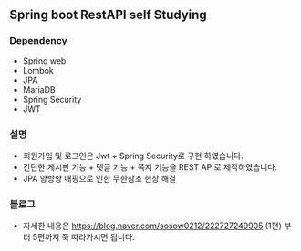 ## Spring boot RestAPI self Studying


### Dependency

- Spring web
- Lombok
- JPA
- MariaDB
- Spring Security
- JWT

### 설명

- 회원가입 및 로그인은 Jwt + Spring Security로 구현 하였습니다.
- 간단한 게시판 기능 + 댓글 기능 + 쪽지 기능을 REST API로 제작하였습니다.
- JPA 양방향 매핑으로 인한 무한참조 현상 해결


### 블로그

- 자세한 내용은  https://blog.naver.com/sosow0212/222727249905 (1편) 부터 5편까지 쭉 따라가시면 됩니다.
